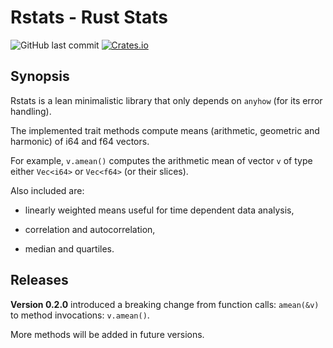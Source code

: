 # Rstats - Rust Stats
![GitHub last commit](https://img.shields.io/github/last-commit/liborty/rstats)
[![Crates.io](https://img.shields.io/crates/v/rstats)](https://docs.rs/rstats)
## Synopsis

Rstats is a lean minimalistic library that only depends on `anyhow` (for its error handling).

The implemented trait methods compute means (arithmetic, geometric and harmonic) of i64 and f64 vectors.

For example, `v.amean()` computes the arithmetic mean of vector `v` of type either `Vec<i64>` or `Vec<f64>` (or their slices).

Also included are:

* linearly weighted means useful for time dependent data analysis,

* correlation and autocorrelation,

* median and quartiles.

## Releases 
**Version 0.2.0** introduced a breaking change from function calls: `amean(&v)` to method invocations: `v.amean()`.

More methods will be added in future versions.